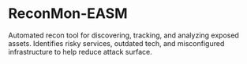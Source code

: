 # ReconMon-EASM
Automated recon tool for discovering, tracking, and analyzing exposed assets. Identifies risky services, outdated tech, and misconfigured infrastructure to help reduce attack surface.
